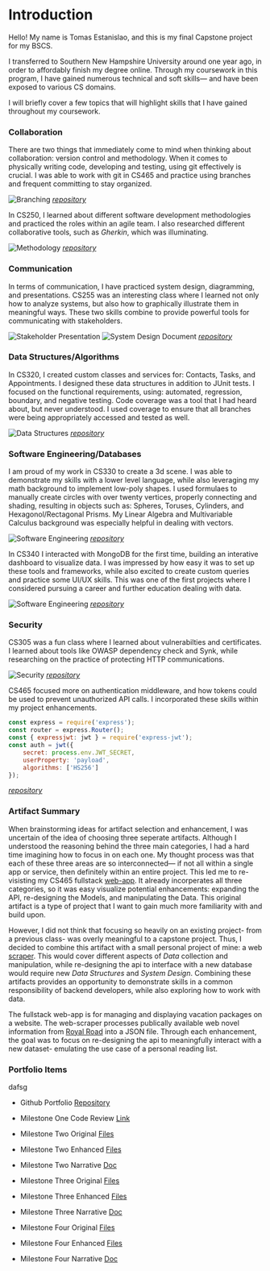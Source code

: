# Introduction
Hello! My name is Tomas Estanislao, and this is my final Capstone project for my BSCS. 

I transferred to Southern New Hampshire University around one year ago, in order to affordably finish my degree online. Through my coursework in this program, I have gained numerous technical and soft skills— and have been exposed to various CS domains.   

I will briefly cover a few topics that will highlight skills that I have gained throughout my coursework. 

### Collaboration
There are two things that immediately come to mind when thinking about collaboration: version control and methodology. When it comes to physically writing code, developing and testing, using git effectively is crucial. I was able to work with git in CS465 and practice using branches and frequent committing to stay organized. 

![Branching](/assets/collaboration1.png)
_[repository](https://github.com/Testanislao/cs465-fullstack/tree/main)_

In CS250, I learned about different software development methodologies and practiced the roles within an agile team. I also researched different collaborative tools, such as _Gherkin_, which was illuminating.

![Methodology](/assets/collaboration2.png)
_[repository](https://github.com/Testanis396/CS250/tree/main)_

### Communication

In terms of communication, I have practiced system design, diagramming, and presentations. CS255 was an interesting class where I learned not only how to analyze systems, but also how to graphically illustrate them in meaningful ways. These two skills combine to provide powerful tools for communicating with stakeholders. 

![Stakeholder Presentation](/assets/communication1.png)
![System Design Document](/assets/communication2.png)
_[repository](https://github.com/Testanis396/CS255/tree/main)_

### Data Structures/Algorithms

In CS320, I created custom classes and services for: Contacts, Tasks, and Appointments. I designed these data structures in addition to JUnit tests. I focused on the functional requirements, using: automated, regression, boundary, and negative testing. Code coverage was a tool that I had heard about, but never understood. I used coverage to ensure that all branches were being appropriately accessed and tested as well. 

![Data Structures](/assets/data1.png)
_[repository](https://github.com/Testanis396/CS320/tree/main)_

### Software Engineering/Databases

I am proud of my work in CS330 to create a 3d scene. I was able to demonstrate my skills with a lower level language, while also leveraging my math background to implement low-poly shapes. I used formulaes to manually create circles with over twenty vertices, properly connecting and shading, resulting in objects such as: Spheres, Toruses, Cylinders, and Hexagonol/Rectagonal Prisms. My Linear Algebra and Multivariable Calculus background was especially helpful in dealing with vectors. 

![Software Engineering](/assets/software1.png)
_[repository](https://github.com/Testanis396/CS330-3DScene/tree/main)_

In CS340 I interacted with MongoDB for the first time, building an interative dashboard to visualize data. I was impressed by how easy it was to set up these tools and frameworks, while also excited to create custom queries and practice some UI/UX skills. This was one of the first projects where I considered pursuing a career and further education dealing with data. 

![Software Engineering](/assets/software2.png)
_[repository](https://github.com/Testanis396/CS340/tree/main)_

### Security

CS305 was a fun class where I learned about vulnerabilties and certificates. I learned about tools like OWASP dependency check and Synk, while researching on the practice of protecting HTTP communications. 

![Security](/assets/security1.png)
_[repository](https://github.com/Testanis396/CS305/tree/main)_

CS465 focused more on authentication middleware, and how tokens could be used to prevent unauthorized API calls. I incorporated these skills within my project enhancements. 

```js
const express = require('express');
const router = express.Router();
const { expressjwt: jwt } = require('express-jwt');
const auth = jwt({
    secret: process.env.JWT_SECRET,
    userProperty: 'payload',
    algorithms: ['HS256']
});
```
_[repository](https://github.com/Testanislao/cs465-fullstack/tree/main)_

### Artifact Summary

When brainstorming ideas for artifact selection and enhancement, I was uncertain of the idea of choosing three seperate artifacts. Although I understood the reasoning behind the three main categories, I had a hard time imagining how to focus in on each one. My thought process was that each of these three areas are so interconnected— if not all within a single app or service, then definitely within an entire project. This led me to re-visisting my CS465 fullstack [web-app](https://github.com/Testanislao/cs465-fullstack/tree/main). It already incorperates all three categories, so it was easy visualize potential enhancements: expanding the API, re-designing the Models, and manipulating the Data. This original artifact is a type of project that I want to gain much more familiarity with and build upon. 

However, I did not think that focusing so heavily on an existing project- from a previous class- was overly meaningful to a capstone project. Thus, I decided to combine this artifact with a small personal project of mine: a web [scraper](https://github.com/Testanis396/WebScraper/tree/main). This would cover different aspects of _Data_ collection and manipulation, while re-designing the api to interface with a new database would require new _Data Structures_ and _System Design_. Combining these artifacts provides an opportunity to demonstrate skills in a common responsibility of backend developers, while also exploring how to work with data. 

The fullstack web-app is for managing and displaying vacation packages on a website. The web-scraper processes publically available web novel information from [Royal Road](https://www.royalroad.com/fictions/search?) into a JSON file. Through each enhancement, the goal was to focus on re-designing the api to meaningfully interact with a new dataset- emulating the use case of a personal reading list. 

### Portfolio Items 
dafsg

*   Github Portfolio [Repository](https://github.com/Testanis396/Testanis396.github.io/tree/main)

*   Milestone One Code Review [Link](https://youtu.be/LcpNidBBbhM)

*   Milestone Two Original [Files](/Enhancement1/Estanislao3-2Original.zip)
*   Milestone Two Enhanced [Files](/Enhancement1/Estanislao3-2Enhance1.zip)
*   Milestone Two Narrative [Doc](/Enhancement1/Estanislao3-2MilestoneTwoNarrative.docx)

  
*   Milestone Three Original [Files](/Enhancement2/Estanislao4-2Original.zip)
*   Milestone Three Enhanced [Files](/Enhancement2/Estanislao4-2Enhance2.zip)
*   Milestone Three Narrative [Doc](/Enhancement2/Estanislao4-2MilestoneThreeNarrative.docx)

  
*   Milestone Four Original [Files]()
*   Milestone Four Enhanced [Files]()
*   Milestone Four Narrative [Doc]()


